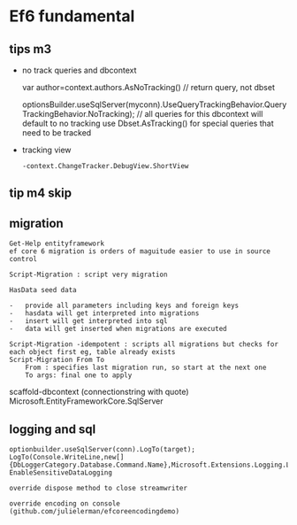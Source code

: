 # Ef6 fundamental

## tips m3

-   no track queries and dbcontext

    var author=context.authors.AsNoTracking() // return query, not dbset

    optionsBuilder.useSqlServer(myconn).UseQueryTrackingBehavior.QueryTrackingBehavior.NoTracking);  // all queries for this dbcontext will default to no tracking
        use Dbset.AsTracking() for special queries that need to be tracked

-   tracking view

        -context.ChangeTracker.DebugView.ShortView


## tip m4 skip

## migration

    Get-Help entityframework
    ef core 6 migration is orders of maguitude easier to use in source control

    Script-Migration : script very migration

    HasData seed data
    
    -   provide all parameters including keys and foreign keys
    -   hasdata will get interpreted into migrations
    -   insert will get interpreted into sql
    -   data will get inserted when migrations are executed

    Script-Migration -idempotent : scripts all migrations but checks for each object first eg, table already exists
    Script-Migration From To
        From : specifies last migration run, so start at the next one 
        To args: final one to apply

scaffold-dbcontext (connectionstring with quote) Microsoft.EntityFrameworkCore.SqlServer

## logging and sql

    optionbuilder.useSqlServer(conn).LogTo(target);
    LogTo(Console.WriteLine,new[] {DbLoggerCategory.Database.Command.Name},Microsoft.Extensions.Logging.LogLevel.Information)
    EnableSensitiveDataLogging

    override dispose method to close streamwriter

    override encoding on console (github.com/julielerman/efcoreencodingdemo)

